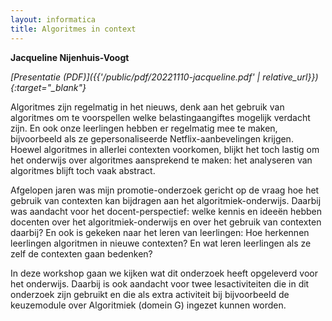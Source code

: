 ```yaml
---
layout: informatica
title: Algoritmes in context
---
```


**Jacqueline Nijenhuis-Voogt**

*[Presentatie (PDF)]({{'/public/pdf/20221110-jacqueline.pdf' | relative_url}}){:target="_blank"}*


Algoritmes zijn regelmatig in het nieuws, denk aan het gebruik van algoritmes om
te voorspellen welke belastingaangiftes mogelijk verdacht zijn. En ook onze
leerlingen hebben er regelmatig mee te maken, bijvoorbeeld als ze
gepersonaliseerde Netflix-aanbevelingen krijgen. Hoewel algoritmes in allerlei
contexten voorkomen, blijkt het toch lastig om het onderwijs over algoritmes
aansprekend te maken: het analyseren van algoritmes blijft toch vaak abstract.

Afgelopen jaren was mijn promotie-onderzoek gericht op de vraag hoe het gebruik
van contexten kan bijdragen aan het algoritmiek-onderwijs. Daarbij was aandacht
voor het docent-perspectief: welke kennis en ideeën hebben docenten over het
algoritmiek-onderwijs en over het gebruik van contexten daarbij? En ook is
gekeken naar het leren van leerlingen: Hoe herkennen leerlingen algoritmen in
nieuwe contexten? En wat leren leerlingen als ze zelf de contexten gaan
bedenken?

In deze workshop gaan we kijken wat dit onderzoek heeft opgeleverd voor het
onderwijs. Daarbij is ook aandacht voor twee lesactiviteiten die in dit
onderzoek zijn gebruikt en die als extra activiteit bij bijvoorbeeld de
keuzemodule over Algoritmiek (domein G) ingezet kunnen worden.
